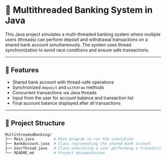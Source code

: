 # 🏦 Multithreaded Banking System in Java

This Java project simulates a multi-threaded banking system where multiple users (threads) can perform deposit and withdrawal transactions on a shared bank account simultaneously. The system uses thread synchronization to avoid race conditions and ensure safe transactions.

---

## 🚀 Features

- Shared bank account with thread-safe operations
- Synchronized `deposit` and `withdraw` methods
- Concurrent transactions via Java threads
- Input from the user for account balance and transaction list
- Final account balance displayed after all transactions

---

## 📂 Project Structure

```bash
MultithreadedBanking/
├── Main.java         # Main program to run the simulation
├── BankAccount.java  # Class representing the shared bank account
├── UserThread.java   # Class simulating a user performing a transaction
└── README.md         # Project documentation
